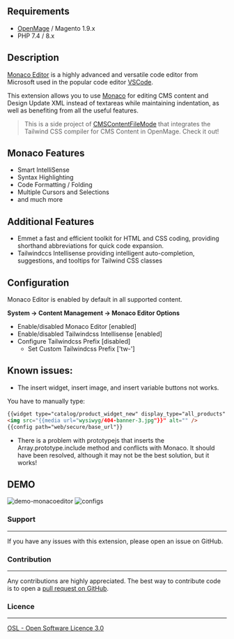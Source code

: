 ## Requirements
- [OpenMage](https://github.com/OpenMage/magento-lts) / Magento 1.9.x
- PHP 7.4 / 8.x

## Description

[Monaco Editor](https://github.com/microsoft/monaco-editor) is a highly advanced and versatile code editor from Microsoft used in the popular code editor [VSCode](https://github.com/microsoft/vscode).



This extension allows you to use [Monaco](https://github.com/microsoft/monaco-editor)  for editing CMS content and Design Update XML instead of textareas while maintaining indentation, as well as benefiting from all the useful features.

> This is a side project of [CMSContentFileMode](https://github.com/magemega/openmage-mm_cmscontentfilemode) that integrates the Tailwind CSS compiler for CMS Content in OpenMage. Check it out!

## Monaco Features

- Smart IntelliSense
- Syntax Highlighting
- Code Formatting / Folding
- Multiple Cursors and Selections
- and much more

## Additional Features
- Emmet a fast and efficient toolkit for HTML and CSS coding, providing shorthand abbreviations for quick code expansion. 
- Tailwindccs Intellisense providing intelligent auto-completion, suggestions, and tooltips for Tailwind CSS classes 

## Configuration
Monaco Editor is enabled by default in all supported content.

**System -> Content Management -> Monaco Editor Options**

- Enable/disabled Monaco Editor [enabled]
- Enable/disabled Tailwindcss Intellisense [enabled]
- Configure Tailwindcss Prefix [disabled]
    - Set Custom Tailwindcss Prefix ['tw-']

## Known issues:

- The insert widget, insert image, and insert variable buttons not works.

You have to manually type:
 ```html
{{widget type="catalog/product_widget_new" display_type="all_products" products_count="10" template="catalog/product/widget/new/content/new_grid.phtml"}}
<img src="{{media url="wysiwyg/404-banner-3.jpg"}}" alt="" />
{{config path="web/secure/base_url"}}
 ```

- There is a problem with prototypejs that inserts the Array.prototype.include method and conflicts with Monaco. It should have been resolved, although it may not be the best solution, but it works!

## DEMO

![demo-monacoeditor](https://github.com/empiricompany/openmage-mm_monacoeditor/assets/5071467/05398366-fe69-498c-99f3-6140571bc395)
![configs](https://github.com/empiricompany/openmage-mm_monacoeditor/assets/5071467/6abe1372-0afb-4ee2-9645-7584a5e60664)

### Support
-------
If you have any issues with this extension, please open an issue on GitHub.

### Contribution
------------
Any contributions are highly appreciated. The best way to contribute code is to open a
[pull request on GitHub](https://help.github.com/articles/using-pull-requests).

### Licence
-------
[OSL - Open Software Licence 3.0](http://opensource.org/licenses/osl-3.0.php)
